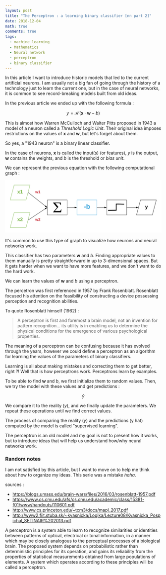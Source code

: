 ```yaml
---
layout: post
title: "The Perceptron : a learning binary classifier [nn part 2]"
date: 2018-12-04
math: true
comments: true
tags:
  - machine learning
  - Mathematics
  - Neural network
  - perceptron
  - binary classifier
---
```


<!--
Plan, ici, je veux reprendre à partir du binary classifier, pour introduire le perceptron => apprentissage des paramètres w et b.

* [x] repartir de l'équation préc
* [x] this is pretty much the definition of a perceptron
* [x] img graph
* [x] a perceptron learns w and b
* [ ] learning from examples (supervised learning)
* [ ] mesure performance (error)
* [ ] learning algo (gradient descent)

perceptron -> neuron -> logistic regression (proba)

Si je dois introduire l'apprentissage supervisé, je dois parler de la mesure de
performance, hors, ce qui est utilisé dans les NN, c'est la cross-entropie =>
distribution de probabilité => ce qui est différent des tout-ou-rien des perceptrons, donc je me vois mal introduire ça ici.

-->

In this article I want to introduce historic models that led to the current
artificial neurons. I am usually not a big fan of going through the history of
a technology just to learn the current one, but in the case of neural networks,
it is common to see record-breaking models built from old ideas.

In the previous article we ended up with the following formula :

$$y = \mathcal{H}(\mathbf{x} \cdot \mathbf{w}-b)$$

This is almost how Warren McCulloch and Walter Pitts proposed in 1943 a model
of a neuron called a *Threshold Logic Unit*. Their original idea imposes
restrictions on the values of **x** and **w**, but let's forget about them.

<!--
le problème c'est que je voulais éviter de parler de neurones maintenant, et plus me concentrer sur les perceptrons
-->

So yes, a "1943 neuron" is a binary linear classifier.

In the case of neurons, **x** is called the input(s) (or features), *y* is the
output, **w** contains the weights, and *b* is the threshold or *bias unit*. 

We can represent the previous equation with the following computational graph :

![computational graph of a 1943 neuron](/img/nn/perceptronGraph.png)

It's common to use this type of graph to visualize how neurons and neural
networks work.

This classifier has two parameters **w** and *b*. Finding appropriate values to
them manually is pretty straightforward in up to 3-dimensional spaces. But it
gets harder when we want to have more features, and we don't want to do the hard
work.

We can learn the values of **w** and *b* using a perceptron.

The percetron was first referenced in 1957 by Frank Rosenblatt. Rosenblatt focused
his attention on the feasibility of constructing a device possessing perception
and recognition abilities.

To quote Rosenblatt himself (1962) :

> A perceptron is first and foremost a brain model, not an invention for pattern
> recognition... its utility is in enabling us to determine the physical
> conditions for the emergence of various psychological properties.

The meaning of a perceptron can be confusing because it has evolved through the
years, however we could define a perceptron as an algorithm for learning the
values of the parameters of binary classifiers.

Learning is all about making mistakes and correcting them to get better, right
?! Well that is how perceptrons work. Perceptrons learn by examples.

To be able to find **w** and *b*, we first initialize them to random values.
Then, we try the model with these values and get predictions :

$$\hat{y}$$

We compare it to the reality (*y*), and we finally update the parameters. We repeat these operations until we find correct values.

The process of comparing the reality (*y*) and the predictions (y hat) computed
by the model is called "supervised learning".

The perceptron is an old model and my goal is not to present how it works, but to introduce ideas that will help us understand how/why neural networks work.

### Random notes

I am not satisfied by this article, but I want to move on to help me think about how to organize my ideas. This serie was a mistake *haha*.

sources :

* <https://blogs.umass.edu/brain-wars/files/2016/03/rosenblatt-1957.pdf>
* <https://www.cs.cmu.edu/afs/cs.cmu.edu/academic/class/15381-f01/www/handouts/110601.pdf>
* <http://www.cs.princeton.edu/~tcm3/docs/mapl_2017.pdf>
* <http://www2.fiit.stuba.sk/~kvasnicka/Logika/Lecture08/Kvasnicka_Pospichal_SETINAIR%202013.pdf>

A perceptron is a system able to learn to recognize similarities or identities
between patterns of optical, electrical or tonal information, in a manner which
may be closely analogous to the perceptual processes of a biological brain. The
proposed system depends on probabilistic rather than deterministic principles
for its operation, and gains its reliability from the properties of statistical
measurements obtained from large populations of elements. A system which
operates according to these principles will be called a perceptron.


